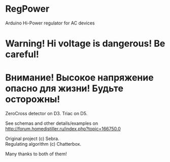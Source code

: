 # RegPower
Arduino Hi-Power regulator for AC devices

__Warning! Hi voltage is dangerous! Be careful!__
=================================================
__Внимание! Высокое напряжение опасно для жизни! Будьте осторожны!__
=================================================

ZeroCross detector on D3.
Triac on D5.

See schemas and other details/examples on http://forum.homedistiller.ru/index.php?topic=166750.0

Original project (c) Sebra.   
Regulating algorithm (c) Chatterbox.   

Many thanks to both of them!
